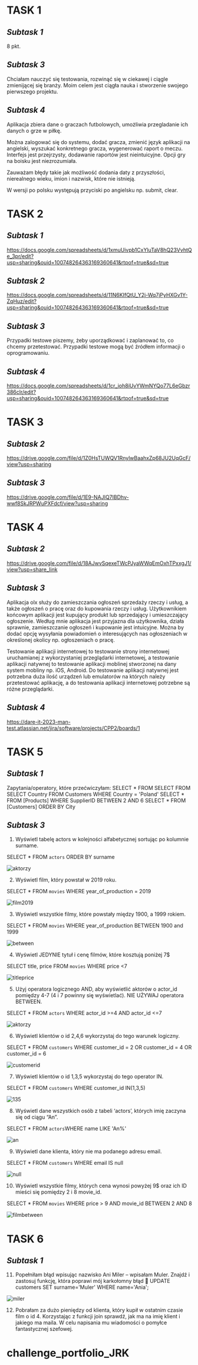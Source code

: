 # **TASK 1**  
## *Subtask 1*  
8 pkt.  
## *Subtask 3*
Chciałam nauczyć się testowania, rozwinąć się w ciekawej i ciągle zmienijącej się branży. Moim celem jest ciągła nauka i stworzenie swojego pierwszego projektu.
## *Subtask 4*
Aplikacja zbiera dane o graczach futbolowych, umożliwia przegladanie ich danych o grze w piłkę.

Można zalogować się do systemu, dodać gracza, zmienić język aplikacji na angielski, wyszukać konkretnego gracza, wygenerować raport o meczu.
Interfejs jest przejrzysty, dodawanie raportów jest nieintuicyjne. Opcji gry na boisku jest niezrozumiała.

Zauważam błędy takie jak możliwość dodania daty z przyszłości, nierealnego wieku, imion i nazwisk, które nie istnieją. 

W wersji po polsku występują przyciski po angielsku np. submit, clear. 

# **TASK 2**
## *Subtask 1*
https://docs.google.com/spreadsheets/d/1xmuUivpb1CxYluTaV8hQ23VvhtQe_3pr/edit?usp=sharing&ouid=100748264363169360641&rtpof=true&sd=true
## *Subtask 2*
https://docs.google.com/spreadsheets/d/11N6KIfQtU_Y2j-Wq7jPyHXGv1Y-ZqHuz/edit?usp=sharing&ouid=100748264363169360641&rtpof=true&sd=true
## *Subtask 3*
Przypadki testowe piszemy, żeby uporządkować i zaplanować to, co chcemy przetestować. 
Przypadki testowe mogą być źródłem informacji o oprogramowaniu.  
## *Subtask 4*
https://docs.google.com/spreadsheets/d/1cr_ioh8iUvYWmNYQo77L6eGbzr386clr/edit?usp=sharing&ouid=100748264363169360641&rtpof=true&sd=true

# **TASK 3**
## *Subtask 2*
https://drive.google.com/file/d/1Z0HsTUWQV1RnylwBaahxZp68JU2UqGcF/view?usp=sharing
## *Subtask 3*
https://drive.google.com/file/d/1E9-NAJIQ7IBDhv-wwf8SkJRPWuPXFdcf/view?usp=sharing

# **TASK 4**
## *Subtask 2*
https://drive.google.com/file/d/18AJwvSqexeTWcPJyaWWqEmOxhTPxxgJ1/view?usp=share_link
## *Subtask 3*
Aplikacja olx służy do zamieszczania ogłoszeń sprzedaży rzeczy i usług, a także ogłoszeń o pracę oraz do kupowania rzeczy i usług.
Użytkownikiem końcowym aplikacji jest kupujący produkt lub sprzedający i umieszczający ogłoszenie.
Według mnie aplikacja jest przyjazna dla użytkownika, działa sprawnie, zamieszczanie ogłoszeń i kupowanie jest intuicyjne.
Można by dodać opcję wysyłania powiadomień o interesujących nas ogłoszeniach w określonej okolicy np. ogłoszeniach o pracę.

Testowanie aplikacji internetowej to testowanie strony internetowej uruchamianej z wykorzystaniej przeglądarki internetowej, a testowanie aplikacji natywnej to testowanie aplikacji moblinej stworzonej na dany system mobliny np. iOS, Android. 
Do testowanie aplikacji natywnej jest potrzebna duża ilość urządzeń lub emulatorów na których należy przetestować aplikację, a do testowania aplikacji internetowej potrzebne są różne przeglądarki. 
## *Subtask 4*
https://dare-it-2023-man-test.atlassian.net/jira/software/projects/CPP2/boards/1
# **TASK 5**
## *Subtask 1*
Zapytania/operatory, które przećwiczyłam:
SELECT * FROM 
SELECT FROM
SELECT Country FROM Customers WHERE Country = 'Poland'
SELECT * FROM [Products] WHERE SupplierID BETWEEN 2 AND 6
SELECT * FROM [Customers] ORDER BY City

## *Subtask 3*
1. Wyświetl tabelę actors w kolejności alfabetycznej sortując po kolumnie surname.

SELECT * FROM `actors` ORDER BY surname

![aktorzy](https://user-images.githubusercontent.com/122525944/218711481-ea0397db-96c1-49da-b233-78e43456a803.png)

2. Wyświetl film, który powstał w 2019 roku.

SELECT * FROM `movies` WHERE year_of_production = 2019

![film2019](https://user-images.githubusercontent.com/122525944/218865697-68454b0a-0096-45b2-bcf7-55bb8f9502cd.png)

3. Wyświetl wszystkie filmy, które powstały między 1900, a 1999 rokiem. 

SELECT * FROM `movies` WHERE year_of_production BETWEEN 1900 and 1999

![between](https://user-images.githubusercontent.com/122525944/218866346-47702cd3-43f3-488e-b40a-ab2d667422e3.png)

4. Wyświetl JEDYNIE tytuł i cenę filmów, które kosztują poniżej 7$  

SELECT title, price FROM `movies` WHERE price <7

![titleprice](https://user-images.githubusercontent.com/122525944/218867702-85168ecf-e5cc-4306-819c-e39e0db45e92.png)

5. Użyj operatora logicznego AND, aby wyświetlić aktorów o actor_id pomiędzy 4-7 (4 i 7 powinny się wyświetlać). NIE UŻYWAJ operatora BETWEEN.

SELECT * FROM `actors` WHERE actor_id >=4 AND actor_id <=7

![aktorzy](https://user-images.githubusercontent.com/122525944/218872457-3052758c-43c0-47c4-abb2-0cc77825149d.png)


6. Wyświetl klientów o id 2,4,6 wykorzystaj do tego warunek logiczny.

SELECT * FROM `customers` WHERE customer_id = 2 OR customer_id = 4 OR customer_id = 6

![customerid](https://user-images.githubusercontent.com/122525944/218871622-ff99d69a-ee41-47e5-be0c-599862a7fbc6.png)

7. Wyświetl klientów o id 1,3,5 wykorzystaj do tego operator IN.

SELECT * FROM `customers` WHERE customer_id IN(1,3,5)

![135](https://user-images.githubusercontent.com/122525944/218873306-4aca5983-6500-4cbe-89bd-c7be36a64b98.png)


8. Wyświetl dane wszystkich osób z tabeli ‘actors’, których imię zaczyna się od ciągu “An”.

SELECT * FROM `actors`WHERE name LIKE 'An%'

![an](https://user-images.githubusercontent.com/122525944/218873986-fadca1b6-2649-4a70-a84c-a1feb884e818.png)


9. Wyświetl dane klienta, który nie ma podanego adresu email.

SELECT * FROM `customers` WHERE email IS null

![null](https://user-images.githubusercontent.com/122525944/218874296-154dc783-1f11-4b02-8889-5accedf53829.png)


10. Wyświetl wszystkie filmy, których cena wynosi powyżej 9$ oraz ich ID mieści się pomiędzy 2 i 8 movie_id.

SELECT * FROM `movies` WHERE price > 9 AND movie_id BETWEEN 2 AND 8

![filmbetween](https://user-images.githubusercontent.com/122525944/218875082-e2535314-d2ce-4157-a217-6a718a8b7a76.png)

# **TASK 6**
## *Subtask 1*

11. Popełniłam błąd wpisując nazwisko Ani Miler – wpisałam Muler. Znajdź i zastosuj funkcję, która poprawi mój karkołomny błąd 🙈
UPDATE customers SET surname='Muler' WHERE name='Ania';

![miler](https://user-images.githubusercontent.com/122525944/220317246-56529db9-c4c1-4a03-90e3-3d0a53272486.png)

12. Pobrałam za dużo pieniędzy od klienta, który kupił w ostatnim czasie film o id 4. Korzystając z funkcji join sprawdź, jak ma na imię klient i jakiego ma maila. W celu napisania mu wiadomości o pomyłce fantastycznej szefowej.



# challenge_portfolio_JRK
